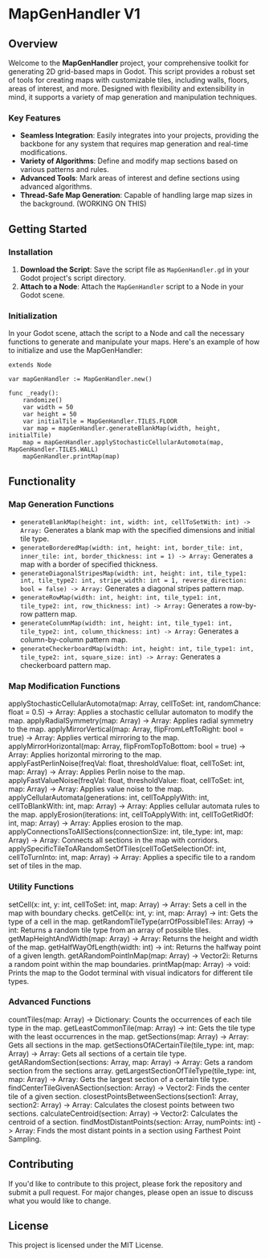 # MapGenHandler V1

## Overview

Welcome to the **MapGenHandler** project, your comprehensive toolkit for generating 2D grid-based maps in Godot. This script provides a robust set of tools for creating maps with customizable tiles, including walls, floors, areas of interest, and more. Designed with flexibility and extensibility in mind, it supports a variety of map generation and manipulation techniques.

### Key Features
- **Seamless Integration**: Easily integrates into your projects, providing the backbone for any system that requires map generation and real-time modifications.
- **Variety of Algorithms**: Define and modify map sections based on various patterns and rules.
- **Advanced Tools**: Mark areas of interest and define sections using advanced algorithms.
- **Thread-Safe Map Generation**: Capable of handling large map sizes in the background. (WORKING ON THIS)

## Getting Started

### Installation

1. **Download the Script**: Save the script file as `MapGenHandler.gd` in your Godot project's script directory.
2. **Attach to a Node**: Attach the `MapGenHandler` script to a Node in your Godot scene.

### Initialization

In your Godot scene, attach the script to a Node and call the necessary functions to generate and manipulate your maps. Here's an example of how to initialize and use the MapGenHandler:

```gdscript
extends Node

var mapGenHandler := MapGenHandler.new()

func _ready():
    randomize()
    var width = 50
    var height = 50
    var initialTile = MapGenHandler.TILES.FLOOR
    var map = mapGenHandler.generateBlankMap(width, height, initialTile)
    map = mapGenHandler.applyStochasticCellularAutomota(map, MapGenHandler.TILES.WALL)
    mapGenHandler.printMap(map)
```
## Functionality
### Map Generation Functions
- `generateBlankMap(height: int, width: int, cellToSetWith: int) -> Array:` Generates a blank map with the specified dimensions and initial tile type.
- `generateBorderedMap(width: int, height: int, border_tile: int, inner_tile: int, border_thickness: int = 1) -> Array:` Generates a map with a border of specified thickness.
- `generateDiagonalStripesMap(width: int, height: int, tile_type1: int, tile_type2: int, stripe_width: int = 1, reverse_direction: bool = false) -> Array:` Generates a diagonal stripes pattern map.
- `generateRowMap(width: int, height: int, tile_type1: int, tile_type2: int, row_thickness: int) -> Array:` Generates a row-by-row pattern map.
- `generateColumnMap(width: int, height: int, tile_type1: int, tile_type2: int, column_thickness: int) -> Array:` Generates a column-by-column pattern map.
- `generateCheckerboardMap(width: int, height: int, tile_type1: int, tile_type2: int, square_size: int) -> Array:` Generates a checkerboard pattern map.

### Map Modification Functions
applyStochasticCellularAutomota(map: Array, cellToSet: int, randomChance: float = 0.5) -> Array: Applies a stochastic cellular automaton to modify the map.
applyRadialSymmetry(map: Array) -> Array: Applies radial symmetry to the map.
applyMirrorVertical(map: Array, flipFromLeftToRight: bool = true) -> Array: Applies vertical mirroring to the map.
applyMirrorHorizontal(map: Array, flipFromTopToBottom: bool = true) -> Array: Applies horizontal mirroring to the map.
applyFastPerlinNoise(freqVal: float, thresholdValue: float, cellToSet: int, map: Array) -> Array: Applies Perlin noise to the map.
applyFastValueNoise(freqVal: float, thresholdValue: float, cellToSet: int, map: Array) -> Array: Applies value noise to the map.
applyCellularAutomata(generations: int, cellToApplyWith: int, cellToBlankWith: int, map: Array) -> Array: Applies cellular automata rules to the map.
applyErosion(iterations: int, cellToApplyWith: int, cellToGetRidOf: int, map: Array) -> Array: Applies erosion to the map.
applyConnectionsToAllSections(connectionSize: int, tile_type: int, map: Array) -> Array: Connects all sections in the map with corridors.
applySpecificTileToARandomSetOfTiles(cellToGetSelectionOf: int, cellToTurnInto: int, map: Array) -> Array: Applies a specific tile to a random set of tiles in the map.

### Utility Functions
setCell(x: int, y: int, cellToSet: int, map: Array) -> Array: Sets a cell in the map with boundary checks.
getCell(x: int, y: int, map: Array) -> int: Gets the type of a cell in the map.
getRandomTileType(arrOfPossibleTiles: Array) -> int: Returns a random tile type from an array of possible tiles.
getMapHeightAndWidth(map: Array) -> Array: Returns the height and width of the map.
getHalfWayOfLength(width: int) -> int: Returns the halfway point of a given length.
getARandomPointInMap(map: Array) -> Vector2i: Returns a random point within the map boundaries.
printMap(map: Array) -> void: Prints the map to the Godot terminal with visual indicators for different tile types.

### Advanced Functions
countTiles(map: Array) -> Dictionary: Counts the occurrences of each tile type in the map.
getLeastCommonTile(map: Array) -> int: Gets the tile type with the least occurrences in the map.
getSections(map: Array) -> Array: Gets all sections in the map.
getSectionsOfACertainTile(tile_type: int, map: Array) -> Array: Gets all sections of a certain tile type.
getARandomSection(sections: Array, map: Array) -> Array: Gets a random section from the sections array.
getLargestSectionOfTileType(tile_type: int, map: Array) -> Array: Gets the largest section of a certain tile type.
findCenterTileGivenASection(section: Array) -> Vector2: Finds the center tile of a given section.
closestPointsBetweenSections(section1: Array, section2: Array) -> Array: Calculates the closest points between two sections.
calculateCentroid(section: Array) -> Vector2: Calculates the centroid of a section.
findMostDistantPoints(section: Array, numPoints: int) -> Array: Finds the most distant points in a section using Farthest Point Sampling.

## Contributing
If you'd like to contribute to this project, please fork the repository and submit a pull request. For major changes, please open an issue to discuss what you would like to change.

## License
This project is licensed under the MIT License.
